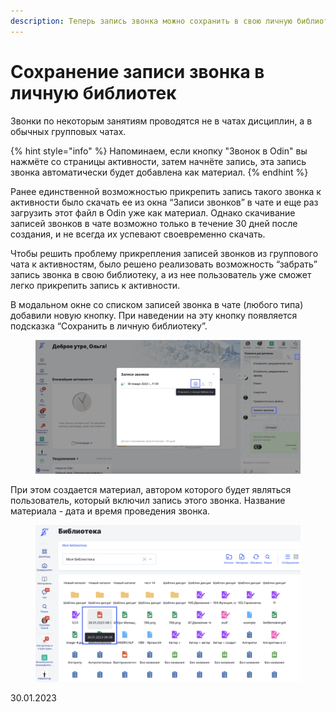 ```yaml
---
description: Теперь запись звонка можно сохранить в свою личную библиотеку
---
```


# Сохранение записи звонка в личную библиотек

Звонки по некоторым занятиям проводятся не в чатах дисциплин, а в обычных групповых чатах.&#x20;

{% hint style="info" %}
Напоминаем, если кнопку "Звонок в Odin" вы нажмёте со страницы активности, затем начнёте запись, эта запись звонка автоматически будет добавлена как материал.
{% endhint %}

Ранее единственной возможностью прикрепить запись такого звонка к активности было скачать ее из окна “Записи звонков” в чате и еще раз загрузить этот файл в Odin уже как материал. Однако скачивание записей звонков в чате возможно только в течение 30 дней после создания, и не всегда их успевают своевременно скачать.&#x20;

Чтобы решить проблему прикрепления записей звонков из группового чата к активностям, было решено реализовать возможность “забрать” запись звонка в свою библиотеку, а из нее пользователь уже сможет легко прикрепить запись к активности.

В модальном окне со списком записей звонка в чате (любого типа) добавили новую кнопку. При наведении на эту кнопку появляется подсказка “Сохранить в личную библиотеку”.&#x20;

<figure><img src="../../.gitbook/assets/image (555).png" alt=""><figcaption></figcaption></figure>

При этом создается материал, автором которого будет являться пользователь, который включил запись этого звонка. Название материала - дата и время проведения звонка.

<figure><img src="../../.gitbook/assets/image (255).png" alt=""><figcaption></figcaption></figure>

30.01.2023
